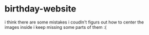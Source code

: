 # birthday-website
i think there are some mistakes
i coudln't figurs out how to center the images inside i keep missing some parts of them :(
